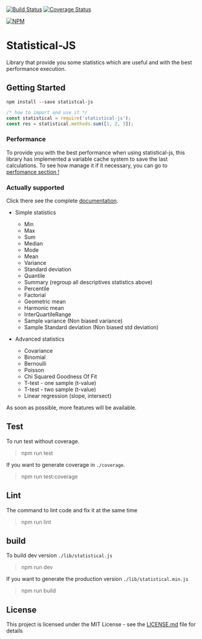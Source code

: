 [![Build Status](https://travis-ci.org/adrien2p/statistical-js.svg?branch=master)](https://travis-ci.org/adrien2p/statistical-js)
[![Coverage Status](https://coveralls.io/repos/github/adrien2p/statistical-js/badge.svg?branch=master)](https://coveralls.io/github/adrien2p/statistical-js?branch=master)

[![NPM](https://nodei.co/npm/statistical-js.png?downloads=true&downloadRank=true&stars=true)](https://nodei.co/npm/statistical-js/)

# Statistical-JS

Library that provide you some statistics which are useful and with the best performance execution.

## Getting Started

`npm install --save statistcal-js`
```javascript
/* how to import and use it */
const statistical = require('statistical-js');
const res = statistical.methods.sum([1, 2, 3]);
```

### Performance

To provide you with the best performance when using statistical-js, this library has implemented a variable cache system to save the last calculations.
To see how manage it if it necessary, you can go to [perfomance section !](https://github.com/adrien2p/statistical-js/wiki/Performance)

### Actually supported

Click there see the complete [documentation](https://github.com/adrien2p/statistical-js/wiki).

- Simple statistics
    - Min
    - Max
    - Sum
    - Median
    - Mode
    - Mean
    - Variance
    - Standard deviation
    - Quantile
    - Summary (regroup all descriptives statistics above)
    - Percentile
    - Factorial
    - Geometric mean
    - Harmonic mean
    - InterQuartileRange
    - Sample variance (Non biased variance)
    - Sample Standard deviation (Non biased std deviation)

- Advanced statistics
    - Covariance
    - Binomial
    - Bernoulli
    - Poisson
    - Chi Squared Goodness Of Fit
    - T-test - one sample (t-value)
    - T-test - two sample (t-value)
    - Linear regression (slope, intersect)

As soon as possible, more features will be available.


## Test

To run test without coverage.
> npm run test

If you want to generate coverage in `./coverage`.
> npm run test:coverage

## Lint

The command to lint code and fix it at the same time
> npm run lint

## build

To build dev version `./lib/statistical.js`
> npm run dev

If you want to generate the production version `./lib/statistical.min.js`
> npm run build

## License

This project is licensed under the MIT License - see the [LICENSE.md](LICENSE.md) file for details
